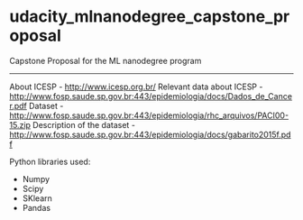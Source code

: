 # udacity_mlnanodegree_capstone_proposal
Capstone Proposal for the ML nanodegree program

********

About ICESP - http://www.icesp.org.br/
Relevant data about ICESP - http://www.fosp.saude.sp.gov.br:443/epidemiologia/docs/Dados_de_Cancer.pdf 
Dataset - http://www.fosp.saude.sp.gov.br:443/epidemiologia/rhc_arquivos/PACI00-15.zip
Description of the dataset - http://www.fosp.saude.sp.gov.br:443/epidemiologia/docs/gabarito2015f.pdf


Python libraries used:

- Numpy
- Scipy
- SKlearn
- Pandas

